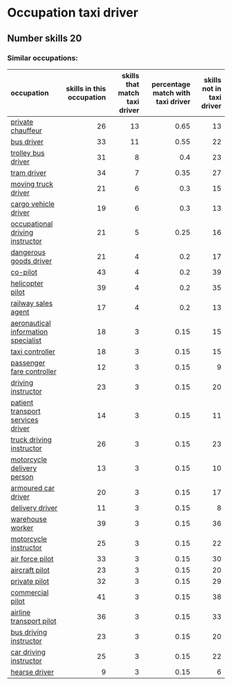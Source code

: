 # Occupation taxi driver
## Number skills 20
### Similar occupations:
| occupation                                                                    |   skills in this occupation |   skills that match taxi driver |   percentage match with taxi driver |   skills not in taxi driver |
|:------------------------------------------------------------------------------|----------------------------:|--------------------------------:|------------------------------------:|----------------------------:|
| [private chauffeur](private_chauffeur.md)                                     |                          26 |                              13 |                                0.65 |                          13 |
| [bus driver](bus_driver.md)                                                   |                          33 |                              11 |                                0.55 |                          22 |
| [trolley bus driver](trolley_bus_driver.md)                                   |                          31 |                               8 |                                0.4  |                          23 |
| [tram driver](tram_driver.md)                                                 |                          34 |                               7 |                                0.35 |                          27 |
| [moving truck driver](moving_truck_driver.md)                                 |                          21 |                               6 |                                0.3  |                          15 |
| [cargo vehicle driver](cargo_vehicle_driver.md)                               |                          19 |                               6 |                                0.3  |                          13 |
| [occupational driving instructor](occupational_driving_instructor.md)         |                          21 |                               5 |                                0.25 |                          16 |
| [dangerous goods driver](dangerous_goods_driver.md)                           |                          21 |                               4 |                                0.2  |                          17 |
| [co-pilot](co-pilot.md)                                                       |                          43 |                               4 |                                0.2  |                          39 |
| [helicopter pilot](helicopter_pilot.md)                                       |                          39 |                               4 |                                0.2  |                          35 |
| [railway sales agent](railway_sales_agent.md)                                 |                          17 |                               4 |                                0.2  |                          13 |
| [aeronautical information specialist](aeronautical_information_specialist.md) |                          18 |                               3 |                                0.15 |                          15 |
| [taxi controller](taxi_controller.md)                                         |                          18 |                               3 |                                0.15 |                          15 |
| [passenger fare controller](passenger_fare_controller.md)                     |                          12 |                               3 |                                0.15 |                           9 |
| [driving instructor](driving_instructor.md)                                   |                          23 |                               3 |                                0.15 |                          20 |
| [patient transport services driver](patient_transport_services_driver.md)     |                          14 |                               3 |                                0.15 |                          11 |
| [truck driving instructor](truck_driving_instructor.md)                       |                          26 |                               3 |                                0.15 |                          23 |
| [motorcycle delivery person](motorcycle_delivery_person.md)                   |                          13 |                               3 |                                0.15 |                          10 |
| [armoured car driver](armoured_car_driver.md)                                 |                          20 |                               3 |                                0.15 |                          17 |
| [delivery driver](delivery_driver.md)                                         |                          11 |                               3 |                                0.15 |                           8 |
| [warehouse worker](warehouse_worker.md)                                       |                          39 |                               3 |                                0.15 |                          36 |
| [motorcycle instructor](motorcycle_instructor.md)                             |                          25 |                               3 |                                0.15 |                          22 |
| [air force pilot](air_force_pilot.md)                                         |                          33 |                               3 |                                0.15 |                          30 |
| [aircraft pilot](aircraft_pilot.md)                                           |                          23 |                               3 |                                0.15 |                          20 |
| [private pilot](private_pilot.md)                                             |                          32 |                               3 |                                0.15 |                          29 |
| [commercial pilot](commercial_pilot.md)                                       |                          41 |                               3 |                                0.15 |                          38 |
| [airline transport pilot](airline_transport_pilot.md)                         |                          36 |                               3 |                                0.15 |                          33 |
| [bus driving instructor](bus_driving_instructor.md)                           |                          23 |                               3 |                                0.15 |                          20 |
| [car driving instructor](car_driving_instructor.md)                           |                          25 |                               3 |                                0.15 |                          22 |
| [hearse driver](hearse_driver.md)                                             |                           9 |                               3 |                                0.15 |                           6 |
